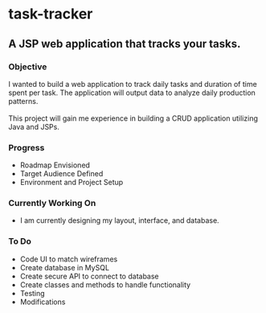 # task-tracker

<h2>A JSP web application that tracks your tasks.</h2>
  <h3>Objective</h3>
  <p>
    I wanted to build a web application to track daily tasks 
    and duration of time spent per task. The application will output data to
    analyze daily production patterns.<br>
    <br>
    This project will gain me experience in building a CRUD application utilizing Java and JSPs.
  </p>
  <h3>Progress</h3>
  <ul>
    <li>Roadmap Envisioned</li>
    <li>Target Audience Defined</li>
    <li>Environment and Project Setup</li>
  </ul>
  <h3>Currently Working On</h3>
  <ul>
    <li>I am currently designing my layout, interface, and database.</li>
  </ul>
  <h3>To Do</h3>
  <ul>
    <li>Code UI to match wireframes</li>
    <li>Create database in MySQL</li>
    <li>Create secure API to connect to database</li>
    <li>Create classes and methods to handle functionality</li>
    <li>Testing</li>
    <li>Modifications</li>
  </ul>
